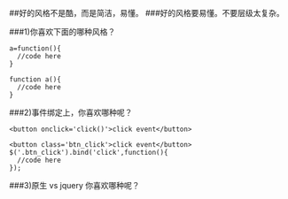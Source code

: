 ##好的风格不是酷，而是简洁，易懂。
###好的风格要易懂。不要层级太复杂。

###1)你喜欢下面的哪种风格？
```
a=function(){
  //code here
}
```

```
function a(){
  //code here
}
```

###2)事件绑定上，你喜欢哪种呢？
```
<button onclick='click()'>click event</button>
```

```
<button class='btn_click'>click event</button>
$('.btn_click').bind('click',function(){
  //code here
});
```

###3)原生 vs jquery 你喜欢哪种呢？


